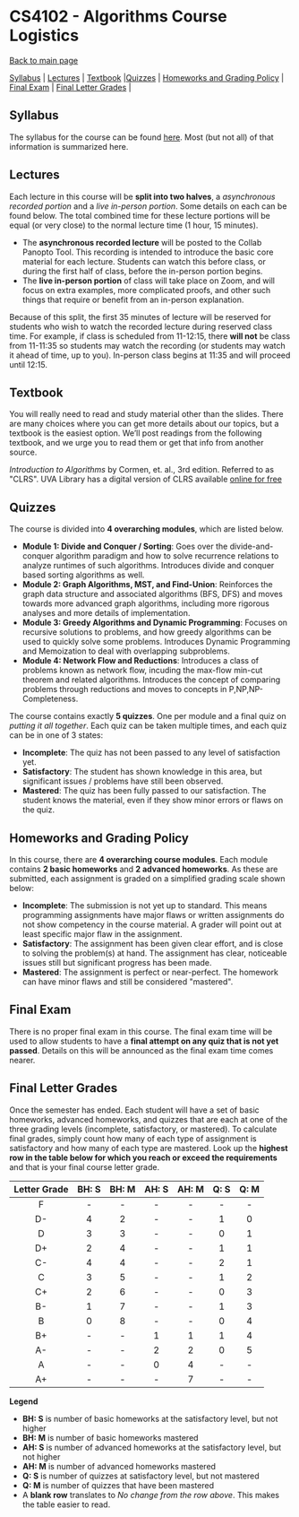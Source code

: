 CS4102 - Algorithms Course Logistics
===============================

[Back to main page](../readme.html)

[Syllabus](#syllabus) | [Lectures](#lectures) | [Textbook](#textbook) |[Quizzes](#quizzes) |  [Homeworks and Grading Policy](#homeworks) | [Final Exam](#final) | [Final Letter Grades](#lettergrades) | 

<a name="syllabus"></a>Syllabus
------------------------------------------

The syllabus for the course can be found [here](./syllabus.pdf). Most (but not all) of that information is summarized here.

<a name="lectures"></a>Lectures
------------------------------------------

Each lecture in this course will be **split into two halves**, a *asynchronous recorded portion* and a *live in-person portion*. Some details on each can be found below. The total combined time for these lecture portions will be equal (or very close) to the normal lecture time (1 hour, 15 minutes). 

- The **asynchronous recorded lecture** will be posted to the Collab Panopto Tool. This recording is intended to introduce the basic core material for each lecture. Students can watch this before class, or during the first half of class, before the in-person portion begins.
- The **live in-person portion** of class will take place on Zoom, and will focus on extra examples, more complicated proofs, and other such things that require or benefit from an in-person explanation.

Because of this split, the first 35 minutes of lecture will be reserved for students who wish to watch the recorded lecture during reserved class time. For example, if class is scheduled from 11-12:15, there **will not** be class from 11-11:35 so students may watch the recording (or students may watch it ahead of time, up to you). In-person class begins at 11:35 and will proceed until 12:15.

<a name="textbook"></a>Textbook
------------------------------------------

You will really need to read and study material other than the slides. There are many choices where you can get more details about our topics, but a textbook is the easiest option.
We’ll post readings from the following textbook, and we urge you to read them or get that info from another source.

*Introduction to Algorithms* by Cormen, et. al., 3rd edition.  Referred to as "CLRS".  UVA Library has a digital version of CLRS available [online for free](https://search.lib.virginia.edu/catalog/u6757775)


<a name="lectures"></a>Quizzes
------------------------------------------

The course is divided into **4 overarching modules**, which are listed below.

- **Module 1: Divide and Conquer / Sorting**: Goes over the divide-and-conquer algorithm paradigm and how to solve recurrence relations to analyze runtimes of such algorithms. Introduces divide and conquer based sorting algorithms as well.
- **Module 2: Graph Algorithms, MST, and Find-Union**: Reinforces the graph data structure and associated algorithms (BFS, DFS) and moves towards more advanced graph algorithms, including more rigorous analyses and more details of implementation.
- **Module 3: Greedy Algorithms and Dynamic Programming**: Focuses on recursive solutions to problems, and how greedy algorithms can be used to quickly solve some problems. Introduces Dynamic Programming and Memoization to deal with overlapping subproblems.
- **Module 4: Network Flow and Reductions**: Introduces a class of problems known as network flow, incuding the max-flow min-cut theorem and related algorithms. Introduces the concept of comparing problems through reductions and moves to concepts in P,NP,NP-Completeness.

The course contains exactly **5 quizzes**. One per module and a final quiz on *putting it all together*. Each quiz can be taken multiple times, and each quiz can be in one of 3 states:

- **Incomplete**: The quiz has not been passed to any level of satisfaction yet.
- **Satisfactory**: The student has shown knowledge in this area, but significant issues / problems have still been observed.
- **Mastered**: The quiz has been fully passed to our satisfaction. The student knows the material, even if they show minor errors or flaws on the quiz.


<a name="homeworks"></a>Homeworks and Grading Policy
----------------------------------------------------------

In this course, there are **4 overarching course modules**. Each module contains **2 basic homeworks** and **2 advanced homeworks**. As these are submitted, each assignment is graded on a simplified grading scale shown below:

- **Incomplete**: The submission is not yet up to standard. This means programming assignments have major flaws or written assignments do not show competency in the course material. A grader will point out at least specific major flaw in the assignment.
- **Satisfactory**: The assignment has been given clear effort, and is close to solving the problem(s) at hand. The assignment has clear, noticeable issues still but significant progress has been made.
- **Mastered**: The assignment is perfect or near-perfect. The homework can have minor flaws and still be considered "mastered".


<a name="final"></a>Final Exam
----------------------------------------------------------

There is no proper final exam in this course. The final exam time will be used to allow students to have a **final attempt on any quiz that is not yet passed**. Details on this will be announced as the final exam time comes nearer.

<a name="lettergrades"></a>Final Letter Grades
----------------------------------------------------------

Once the semester has ended. Each student will have a set of basic homeworks, advanced homeworks, and quizzes that are each at one of the three grading levels (incomplete, satisfactory, or mastered). To calculate final grades, simply count how many of each type of assignment is satisfactory and how many of each type are mastered. Look up the **highest row in the table below for which you reach or exceed the requirements** and that is your final course letter grade.

| Letter Grade | BH: S | BH: M | AH: S | AH: M | Q: S | Q: M |
|:--------------:|:---:|:---:|:---:|:---:|:---:|:---:|
| F | - | - | - | - | - | - | 
| D- | 4 | 2 | - | - | 1 | 0 | 
| D | 3 | 3 | - | - | 0 | 1 | 
| D+ | 2 | 4 | - | - | 1 | 1 | 
| C- | 4 | 4 | - | - | 2 | 1 | 
| C | 3 | 5 | - | - | 1 | 2 | 
| C+ | 2 | 6 | - | - | 0 | 3 | 
| B- | 1 | 7 | - | - | 1 | 3 | 
| B | 0 | 8 | - | - | 0 | 4 | 
| B+ | - | - | 1 | 1 | 1 | 4 | 
| A- | - | - | 2 | 2 | 0 | 5 | 
| A | - | - | 0 | 4 | - | - | 
| A+ | - | - | - | 7 | - | - | 

**Legend**

- **BH: S** is number of basic homeworks at the satisfactory level, but not higher
- **BH: M** is number of basic homeworks mastered
- **AH: S** is number of advanced homeworks at the satisfactory level, but not higher
- **AH: M** is number of advanced homeworks mastered
- **Q: S** is number of quizzes at satisfactory level, but not mastered
- **Q: M** is number of quizzes that have been mastered
- A **blank row** translates to *No change from the row above*. This makes the table easier to read.



